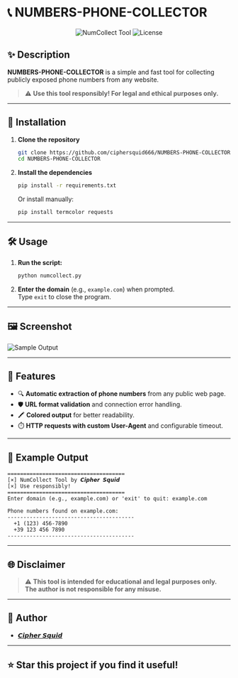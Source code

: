 # 📞 NUMBERS-PHONE-COLLECTOR

<div align="center">
  
  ![NumCollect Tool](https://img.shields.io/badge/NumCollect-Python-blue?style=for-the-badge&logo=python)
  ![License](https://img.shields.io/github/license/ciphersquid666/NUMBERS-PHONE-COLLECTOR?style=for-the-badge)
  
</div>

## ✨ Description

**NUMBERS-PHONE-COLLECTOR** is a simple and fast tool for collecting publicly exposed phone numbers from any website.  
> ⚠️ **Use this tool responsibly! For legal and ethical purposes only.**

---

## 🚀 Installation

1. **Clone the repository**
   ```bash
   git clone https://github.com/ciphersquid666/NUMBERS-PHONE-COLLECTOR.git
   cd NUMBERS-PHONE-COLLECTOR
   ```

2. **Install the dependencies**
   ```bash
   pip install -r requirements.txt
   ```
   Or install manually:
   ```bash
   pip install termcolor requests
   ```

---

## 🛠️ Usage

1. **Run the script:**
   ```bash
   python numcollect.py
   ```
2. **Enter the domain** (e.g., `example.com`) when prompted.  
   Type `exit` to close the program.

---

## 🖼️ Screenshot

![Sample Output](https://link-to-your-direct-image.png) 

---

## 🔎 Features

- 🔍 **Automatic extraction of phone numbers** from any public web page.
- 🛡️ **URL format validation** and connection error handling.
- 🖍️ **Colored output** for better readability.
- ⏱️ **HTTP requests with custom User-Agent** and configurable timeout.

---

## 📝 Example Output

```
=====================================
[×] NumCollect Tool by 𝘾𝙞𝙥𝙝𝙚𝙧 𝙎𝙦𝙪𝙞𝙙
[×] Use responsibly!
=====================================
Enter domain (e.g., example.com) or 'exit' to quit: example.com

Phone numbers found on example.com:
----------------------------------------
  +1 (123) 456-7890
  +39 123 456 7890
----------------------------------------
```

---

## 🌐 Disclaimer

> ⚠️ **This tool is intended for educational and legal purposes only.  
The author is not responsible for any misuse.**

---

## 👤 Author

- [𝘾𝙞𝙥𝙝𝙚𝙧 𝙎𝙦𝙪𝙞𝙙](https://github.com/ciphersquid666)

---

## ⭐️ Star this project if you find it useful!
